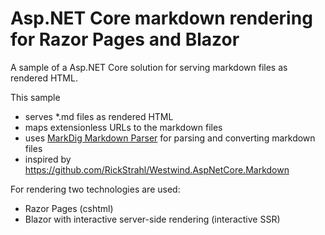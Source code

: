 # Asp.NET Core markdown rendering for Razor Pages and Blazor

A sample of a Asp.NET Core solution for serving markdown files as rendered HTML.

This sample
- serves *.md files as rendered HTML
- maps extensionless URLs to the markdown files
- uses [MarkDig Markdown Parser](https://github.com/lunet-io/markdig) for parsing and converting markdown files
- inspired by https://github.com/RickStrahl/Westwind.AspNetCore.Markdown

For rendering two technologies are used:
- Razor Pages (cshtml)
- Blazor with interactive server-side rendering (interactive SSR)